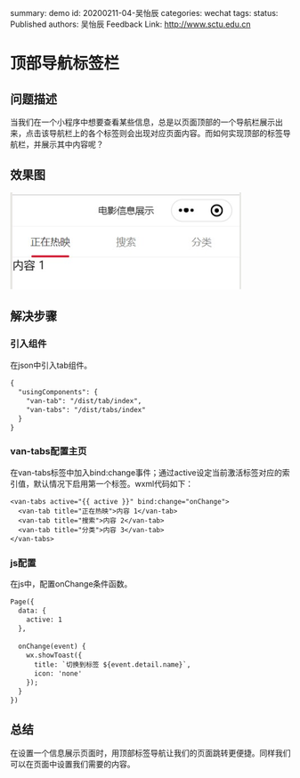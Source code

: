 summary: demo
id: 20200211-04-吴怡辰
categories: wechat
tags: 
status: Published 
authors: 吴怡辰
Feedback Link: http://www.sctu.edu.cn
# 顶部导航标签栏
## 问题描述
当我们在一个小程序中想要查看某些信息，总是以页面顶部的一个导航栏展示出来，点击该导航栏上的各个标签则会出现对应页面内容。而如何实现顶部的标签导航栏，并展示其中内容呢？
## 效果图
![](assets/20200211-04-吴怡辰-1.jpg)
## 解决步骤
### 引入组件
在json中引入tab组件。
```
{
  "usingComponents": {
    "van-tab": "/dist/tab/index",
    "van-tabs": "/dist/tabs/index"
  }
}

```
### van-tabs配置主页
在van-tabs标签中加入bind:change事件；通过active设定当前激活标签对应的索引值，默认情况下启用第一个标签。wxml代码如下：
```
<van-tabs active="{{ active }}" bind:change="onChange">
  <van-tab title="正在热映">内容 1</van-tab>
  <van-tab title="搜索">内容 2</van-tab>
  <van-tab title="分类">内容 3</van-tab>
</van-tabs>

```
### js配置
在js中，配置onChange条件函数。
```
Page({
  data: {
    active: 1
  },

  onChange(event) {
    wx.showToast({
      title: `切换到标签 ${event.detail.name}`,
      icon: 'none'
    });
  }
})

```
## 总结
在设置一个信息展示页面时，用顶部标签导航让我们的页面跳转更便捷。同样我们可以在页面中设置我们需要的内容。